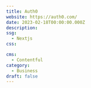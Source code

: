 ```yaml
---
title: Auth0
website: https://auth0.com/
date: 2023-02-18T00:00:00.000Z
description:
ssg:
  - Nextjs
css:

cms:
  - Contentful
category:
  - Business
draft: false
---
```

